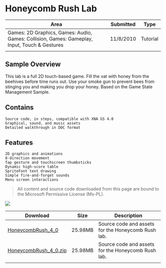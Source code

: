 # Honeycomb Rush Lab

|Area|Submitted|Type|
|-|-|-|
Games: 2D Graphics, Games: Audio, Games: Collision, Games: Gameplay, Input, Touch & Gestures|11/8/2010|Tutorial
||||

## Sample Overview

This lab is a full 2D touch-based game. Fill the vat with honey from the beehives before time runs out. Use your smoke gun to prevent bees from stinging you and making you drop your honey. Based on the Game State Management Sample.

## Contains

    Source code, in steps, compatible with XNA GS 4.0
    Graphical, sound, and music assets
    Detailed walkthrough in DOC format

## Features

    2D graphics and animations
    8-direction movement
    Tap gesture and touchscreen thumbsticks
    Dynamic high-score table 
    SpriteFont text drawing
    Simple fire-and-forget sounds
    Menu screen interactions

> All content and source code downloaded from this page are bound to the Microsoft Permissive License (Ms-PL).

![](https://github.com/simondarksidej/XNAGameStudio/blob/archive/Images/honeycomb_rush.png?raw=true)

Download | Size | Description
---|---|---|
[HoneycombRush_4_0](https://github.com/simondarksidej/XNAGameStudio/tree/archive/Samples/HoneycombRush_4_0) | 25.98MB | Source code and assets for the Honeycomb Rush lab.
[HoneycombRush_4_0.zip](https://github.com/simondarksidej/XNAGameStudioZips/raw/zips/HoneycombRush_4_0.zip) | 25.98MB | Source code and assets for the Honeycomb Rush lab.
||||
